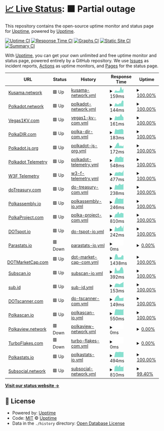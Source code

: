 # [📈 Live Status](https://demo.upptime.js.org): <!--live status--> **🟧 Partial outage**

This repository contains the open-source uptime monitor and status page for [Upptime](https://upptime.js.org), powered by [Upptime](https://github.com/upptime/upptime).

[![Uptime CI](https://github.com/ccris02/Polkadot-upptime/workflows/Uptime%20CI/badge.svg)](https://github.com/ccris02/Polkadot-upptime/actions?query=workflow%3A%22Uptime+CI%22)
[![Response Time CI](https://github.com/ccris02/Polkadot-upptime/workflows/Response%20Time%20CI/badge.svg)](https://github.com/ccris02/Polkadot-upptime/actions?query=workflow%3A%22Response+Time+CI%22)
[![Graphs CI](https://github.com/ccris02/Polkadot-upptime/workflows/Graphs%20CI/badge.svg)](https://github.com/ccris02/Polkadot-upptime/actions?query=workflow%3A%22Graphs+CI%22)
[![Static Site CI](https://github.com/ccris02/Polkadot-upptime/workflows/Static%20Site%20CI/badge.svg)](https://github.com/ccris02/Polkadot-upptime/actions?query=workflow%3A%22Static+Site+CI%22)
[![Summary CI](https://github.com/ccris02/Polkadot-upptime/workflows/Summary%20CI/badge.svg)](https://github.com/ccris02/Polkadot-upptime/actions?query=workflow%3A%22Summary+CI%22)

With [Upptime](https://upptime.js.org), you can get your own unlimited and free uptime monitor and status page, powered entirely by a GitHub repository. We use [Issues](https://github.com/upptime/upptime/issues) as incident reports, [Actions](https://github.com/ccris02/Polkadot-upptime/actions) as uptime monitors, and [Pages](https://demo.upptime.js.org) for the status page.

<!--start: status pages-->
<!-- This summary is generated by Upptime (https://github.com/upptime/upptime) -->
<!-- Do not edit this manually, your changes will be overwritten -->
<!-- prettier-ignore -->
| URL | Status | History | Response Time | Uptime |
| --- | ------ | ------- | ------------- | ------ |
| <img alt="" src="https://favicons.githubusercontent.com/kusama.network" height="13"> [Kusama.network](https://kusama.network/) | 🟩 Up | [kusama-network.yml](https://github.com/ccris02/UpTime/commits/HEAD/history/kusama-network.yml) | <details><summary><img alt="Response time graph" src="./graphs/kusama-network/response-time-week.png" height="20"> 159ms</summary><br><a href="https://ccris02.github.io/uptime/history/kusama-network"><img alt="Response time 152" src="https://img.shields.io/endpoint?url=https%3A%2F%2Fraw.githubusercontent.com%2Fccris02%2FUpTime%2FHEAD%2Fapi%2Fkusama-network%2Fresponse-time.json"></a><br><a href="https://ccris02.github.io/uptime/history/kusama-network"><img alt="24-hour response time 227" src="https://img.shields.io/endpoint?url=https%3A%2F%2Fraw.githubusercontent.com%2Fccris02%2FUpTime%2FHEAD%2Fapi%2Fkusama-network%2Fresponse-time-day.json"></a><br><a href="https://ccris02.github.io/uptime/history/kusama-network"><img alt="7-day response time 159" src="https://img.shields.io/endpoint?url=https%3A%2F%2Fraw.githubusercontent.com%2Fccris02%2FUpTime%2FHEAD%2Fapi%2Fkusama-network%2Fresponse-time-week.json"></a><br><a href="https://ccris02.github.io/uptime/history/kusama-network"><img alt="30-day response time 166" src="https://img.shields.io/endpoint?url=https%3A%2F%2Fraw.githubusercontent.com%2Fccris02%2FUpTime%2FHEAD%2Fapi%2Fkusama-network%2Fresponse-time-month.json"></a><br><a href="https://ccris02.github.io/uptime/history/kusama-network"><img alt="1-year response time 152" src="https://img.shields.io/endpoint?url=https%3A%2F%2Fraw.githubusercontent.com%2Fccris02%2FUpTime%2FHEAD%2Fapi%2Fkusama-network%2Fresponse-time-year.json"></a></details> | <details><summary><a href="https://ccris02.github.io/uptime/history/kusama-network">100.00%</a></summary><a href="https://ccris02.github.io/uptime/history/kusama-network"><img alt="All-time uptime 100.00%" src="https://img.shields.io/endpoint?url=https%3A%2F%2Fraw.githubusercontent.com%2Fccris02%2FUpTime%2FHEAD%2Fapi%2Fkusama-network%2Fuptime.json"></a><br><a href="https://ccris02.github.io/uptime/history/kusama-network"><img alt="24-hour uptime 100.00%" src="https://img.shields.io/endpoint?url=https%3A%2F%2Fraw.githubusercontent.com%2Fccris02%2FUpTime%2FHEAD%2Fapi%2Fkusama-network%2Fuptime-day.json"></a><br><a href="https://ccris02.github.io/uptime/history/kusama-network"><img alt="7-day uptime 100.00%" src="https://img.shields.io/endpoint?url=https%3A%2F%2Fraw.githubusercontent.com%2Fccris02%2FUpTime%2FHEAD%2Fapi%2Fkusama-network%2Fuptime-week.json"></a><br><a href="https://ccris02.github.io/uptime/history/kusama-network"><img alt="30-day uptime 100.00%" src="https://img.shields.io/endpoint?url=https%3A%2F%2Fraw.githubusercontent.com%2Fccris02%2FUpTime%2FHEAD%2Fapi%2Fkusama-network%2Fuptime-month.json"></a><br><a href="https://ccris02.github.io/uptime/history/kusama-network"><img alt="1-year uptime 100.00%" src="https://img.shields.io/endpoint?url=https%3A%2F%2Fraw.githubusercontent.com%2Fccris02%2FUpTime%2FHEAD%2Fapi%2Fkusama-network%2Fuptime-year.json"></a></details>
| <img alt="" src="https://favicons.githubusercontent.com/polkadot.network" height="13"> [Polkadot.network](https://polkadot.network/) | 🟩 Up | [polkadot-network.yml](https://github.com/ccris02/UpTime/commits/HEAD/history/polkadot-network.yml) | <details><summary><img alt="Response time graph" src="./graphs/polkadot-network/response-time-week.png" height="20"> 144ms</summary><br><a href="https://ccris02.github.io/uptime/history/polkadot-network"><img alt="Response time 215" src="https://img.shields.io/endpoint?url=https%3A%2F%2Fraw.githubusercontent.com%2Fccris02%2FUpTime%2FHEAD%2Fapi%2Fpolkadot-network%2Fresponse-time.json"></a><br><a href="https://ccris02.github.io/uptime/history/polkadot-network"><img alt="24-hour response time 224" src="https://img.shields.io/endpoint?url=https%3A%2F%2Fraw.githubusercontent.com%2Fccris02%2FUpTime%2FHEAD%2Fapi%2Fpolkadot-network%2Fresponse-time-day.json"></a><br><a href="https://ccris02.github.io/uptime/history/polkadot-network"><img alt="7-day response time 144" src="https://img.shields.io/endpoint?url=https%3A%2F%2Fraw.githubusercontent.com%2Fccris02%2FUpTime%2FHEAD%2Fapi%2Fpolkadot-network%2Fresponse-time-week.json"></a><br><a href="https://ccris02.github.io/uptime/history/polkadot-network"><img alt="30-day response time 125" src="https://img.shields.io/endpoint?url=https%3A%2F%2Fraw.githubusercontent.com%2Fccris02%2FUpTime%2FHEAD%2Fapi%2Fpolkadot-network%2Fresponse-time-month.json"></a><br><a href="https://ccris02.github.io/uptime/history/polkadot-network"><img alt="1-year response time 215" src="https://img.shields.io/endpoint?url=https%3A%2F%2Fraw.githubusercontent.com%2Fccris02%2FUpTime%2FHEAD%2Fapi%2Fpolkadot-network%2Fresponse-time-year.json"></a></details> | <details><summary><a href="https://ccris02.github.io/uptime/history/polkadot-network">100.00%</a></summary><a href="https://ccris02.github.io/uptime/history/polkadot-network"><img alt="All-time uptime 99.98%" src="https://img.shields.io/endpoint?url=https%3A%2F%2Fraw.githubusercontent.com%2Fccris02%2FUpTime%2FHEAD%2Fapi%2Fpolkadot-network%2Fuptime.json"></a><br><a href="https://ccris02.github.io/uptime/history/polkadot-network"><img alt="24-hour uptime 100.00%" src="https://img.shields.io/endpoint?url=https%3A%2F%2Fraw.githubusercontent.com%2Fccris02%2FUpTime%2FHEAD%2Fapi%2Fpolkadot-network%2Fuptime-day.json"></a><br><a href="https://ccris02.github.io/uptime/history/polkadot-network"><img alt="7-day uptime 100.00%" src="https://img.shields.io/endpoint?url=https%3A%2F%2Fraw.githubusercontent.com%2Fccris02%2FUpTime%2FHEAD%2Fapi%2Fpolkadot-network%2Fuptime-week.json"></a><br><a href="https://ccris02.github.io/uptime/history/polkadot-network"><img alt="30-day uptime 100.00%" src="https://img.shields.io/endpoint?url=https%3A%2F%2Fraw.githubusercontent.com%2Fccris02%2FUpTime%2FHEAD%2Fapi%2Fpolkadot-network%2Fuptime-month.json"></a><br><a href="https://ccris02.github.io/uptime/history/polkadot-network"><img alt="1-year uptime 99.98%" src="https://img.shields.io/endpoint?url=https%3A%2F%2Fraw.githubusercontent.com%2Fccris02%2FUpTime%2FHEAD%2Fapi%2Fpolkadot-network%2Fuptime-year.json"></a></details>
| <img alt="" src="https://favicons.githubusercontent.com/vegas1kv.com" height="13"> [Vegas1KV.com](https://vegas1kv.com) | 🟩 Up | [vegas1-kv-com.yml](https://github.com/ccris02/UpTime/commits/HEAD/history/vegas1-kv-com.yml) | <details><summary><img alt="Response time graph" src="./graphs/vegas1-kv-com/response-time-week.png" height="20"> 161ms</summary><br><a href="https://ccris02.github.io/uptime/history/vegas1-kv-com"><img alt="Response time 169" src="https://img.shields.io/endpoint?url=https%3A%2F%2Fraw.githubusercontent.com%2Fccris02%2FUpTime%2FHEAD%2Fapi%2Fvegas1-kv-com%2Fresponse-time.json"></a><br><a href="https://ccris02.github.io/uptime/history/vegas1-kv-com"><img alt="24-hour response time 117" src="https://img.shields.io/endpoint?url=https%3A%2F%2Fraw.githubusercontent.com%2Fccris02%2FUpTime%2FHEAD%2Fapi%2Fvegas1-kv-com%2Fresponse-time-day.json"></a><br><a href="https://ccris02.github.io/uptime/history/vegas1-kv-com"><img alt="7-day response time 161" src="https://img.shields.io/endpoint?url=https%3A%2F%2Fraw.githubusercontent.com%2Fccris02%2FUpTime%2FHEAD%2Fapi%2Fvegas1-kv-com%2Fresponse-time-week.json"></a><br><a href="https://ccris02.github.io/uptime/history/vegas1-kv-com"><img alt="30-day response time 175" src="https://img.shields.io/endpoint?url=https%3A%2F%2Fraw.githubusercontent.com%2Fccris02%2FUpTime%2FHEAD%2Fapi%2Fvegas1-kv-com%2Fresponse-time-month.json"></a><br><a href="https://ccris02.github.io/uptime/history/vegas1-kv-com"><img alt="1-year response time 169" src="https://img.shields.io/endpoint?url=https%3A%2F%2Fraw.githubusercontent.com%2Fccris02%2FUpTime%2FHEAD%2Fapi%2Fvegas1-kv-com%2Fresponse-time-year.json"></a></details> | <details><summary><a href="https://ccris02.github.io/uptime/history/vegas1-kv-com">100.00%</a></summary><a href="https://ccris02.github.io/uptime/history/vegas1-kv-com"><img alt="All-time uptime 100.00%" src="https://img.shields.io/endpoint?url=https%3A%2F%2Fraw.githubusercontent.com%2Fccris02%2FUpTime%2FHEAD%2Fapi%2Fvegas1-kv-com%2Fuptime.json"></a><br><a href="https://ccris02.github.io/uptime/history/vegas1-kv-com"><img alt="24-hour uptime 100.00%" src="https://img.shields.io/endpoint?url=https%3A%2F%2Fraw.githubusercontent.com%2Fccris02%2FUpTime%2FHEAD%2Fapi%2Fvegas1-kv-com%2Fuptime-day.json"></a><br><a href="https://ccris02.github.io/uptime/history/vegas1-kv-com"><img alt="7-day uptime 100.00%" src="https://img.shields.io/endpoint?url=https%3A%2F%2Fraw.githubusercontent.com%2Fccris02%2FUpTime%2FHEAD%2Fapi%2Fvegas1-kv-com%2Fuptime-week.json"></a><br><a href="https://ccris02.github.io/uptime/history/vegas1-kv-com"><img alt="30-day uptime 100.00%" src="https://img.shields.io/endpoint?url=https%3A%2F%2Fraw.githubusercontent.com%2Fccris02%2FUpTime%2FHEAD%2Fapi%2Fvegas1-kv-com%2Fuptime-month.json"></a><br><a href="https://ccris02.github.io/uptime/history/vegas1-kv-com"><img alt="1-year uptime 100.00%" src="https://img.shields.io/endpoint?url=https%3A%2F%2Fraw.githubusercontent.com%2Fccris02%2FUpTime%2FHEAD%2Fapi%2Fvegas1-kv-com%2Fuptime-year.json"></a></details>
| <img alt="" src="https://favicons.githubusercontent.com/polkadir.com" height="13"> [PolkaDIR.com](https://polkadir.com) | 🟩 Up | [polka-dir-com.yml](https://github.com/ccris02/UpTime/commits/HEAD/history/polka-dir-com.yml) | <details><summary><img alt="Response time graph" src="./graphs/polka-dir-com/response-time-week.png" height="20"> 183ms</summary><br><a href="https://ccris02.github.io/uptime/history/polka-dir-com"><img alt="Response time 207" src="https://img.shields.io/endpoint?url=https%3A%2F%2Fraw.githubusercontent.com%2Fccris02%2FUpTime%2FHEAD%2Fapi%2Fpolka-dir-com%2Fresponse-time.json"></a><br><a href="https://ccris02.github.io/uptime/history/polka-dir-com"><img alt="24-hour response time 152" src="https://img.shields.io/endpoint?url=https%3A%2F%2Fraw.githubusercontent.com%2Fccris02%2FUpTime%2FHEAD%2Fapi%2Fpolka-dir-com%2Fresponse-time-day.json"></a><br><a href="https://ccris02.github.io/uptime/history/polka-dir-com"><img alt="7-day response time 183" src="https://img.shields.io/endpoint?url=https%3A%2F%2Fraw.githubusercontent.com%2Fccris02%2FUpTime%2FHEAD%2Fapi%2Fpolka-dir-com%2Fresponse-time-week.json"></a><br><a href="https://ccris02.github.io/uptime/history/polka-dir-com"><img alt="30-day response time 203" src="https://img.shields.io/endpoint?url=https%3A%2F%2Fraw.githubusercontent.com%2Fccris02%2FUpTime%2FHEAD%2Fapi%2Fpolka-dir-com%2Fresponse-time-month.json"></a><br><a href="https://ccris02.github.io/uptime/history/polka-dir-com"><img alt="1-year response time 207" src="https://img.shields.io/endpoint?url=https%3A%2F%2Fraw.githubusercontent.com%2Fccris02%2FUpTime%2FHEAD%2Fapi%2Fpolka-dir-com%2Fresponse-time-year.json"></a></details> | <details><summary><a href="https://ccris02.github.io/uptime/history/polka-dir-com">100.00%</a></summary><a href="https://ccris02.github.io/uptime/history/polka-dir-com"><img alt="All-time uptime 100.00%" src="https://img.shields.io/endpoint?url=https%3A%2F%2Fraw.githubusercontent.com%2Fccris02%2FUpTime%2FHEAD%2Fapi%2Fpolka-dir-com%2Fuptime.json"></a><br><a href="https://ccris02.github.io/uptime/history/polka-dir-com"><img alt="24-hour uptime 100.00%" src="https://img.shields.io/endpoint?url=https%3A%2F%2Fraw.githubusercontent.com%2Fccris02%2FUpTime%2FHEAD%2Fapi%2Fpolka-dir-com%2Fuptime-day.json"></a><br><a href="https://ccris02.github.io/uptime/history/polka-dir-com"><img alt="7-day uptime 100.00%" src="https://img.shields.io/endpoint?url=https%3A%2F%2Fraw.githubusercontent.com%2Fccris02%2FUpTime%2FHEAD%2Fapi%2Fpolka-dir-com%2Fuptime-week.json"></a><br><a href="https://ccris02.github.io/uptime/history/polka-dir-com"><img alt="30-day uptime 100.00%" src="https://img.shields.io/endpoint?url=https%3A%2F%2Fraw.githubusercontent.com%2Fccris02%2FUpTime%2FHEAD%2Fapi%2Fpolka-dir-com%2Fuptime-month.json"></a><br><a href="https://ccris02.github.io/uptime/history/polka-dir-com"><img alt="1-year uptime 100.00%" src="https://img.shields.io/endpoint?url=https%3A%2F%2Fraw.githubusercontent.com%2Fccris02%2FUpTime%2FHEAD%2Fapi%2Fpolka-dir-com%2Fuptime-year.json"></a></details>
| <img alt="" src="https://favicons.githubusercontent.com/polkadot.js.org" height="13"> [Polkadot.js.org](https://polkadot.js.org) | 🟩 Up | [polkadot-js-org.yml](https://github.com/ccris02/UpTime/commits/HEAD/history/polkadot-js-org.yml) | <details><summary><img alt="Response time graph" src="./graphs/polkadot-js-org/response-time-week.png" height="20"> 172ms</summary><br><a href="https://ccris02.github.io/uptime/history/polkadot-js-org"><img alt="Response time 175" src="https://img.shields.io/endpoint?url=https%3A%2F%2Fraw.githubusercontent.com%2Fccris02%2FUpTime%2FHEAD%2Fapi%2Fpolkadot-js-org%2Fresponse-time.json"></a><br><a href="https://ccris02.github.io/uptime/history/polkadot-js-org"><img alt="24-hour response time 159" src="https://img.shields.io/endpoint?url=https%3A%2F%2Fraw.githubusercontent.com%2Fccris02%2FUpTime%2FHEAD%2Fapi%2Fpolkadot-js-org%2Fresponse-time-day.json"></a><br><a href="https://ccris02.github.io/uptime/history/polkadot-js-org"><img alt="7-day response time 172" src="https://img.shields.io/endpoint?url=https%3A%2F%2Fraw.githubusercontent.com%2Fccris02%2FUpTime%2FHEAD%2Fapi%2Fpolkadot-js-org%2Fresponse-time-week.json"></a><br><a href="https://ccris02.github.io/uptime/history/polkadot-js-org"><img alt="30-day response time 167" src="https://img.shields.io/endpoint?url=https%3A%2F%2Fraw.githubusercontent.com%2Fccris02%2FUpTime%2FHEAD%2Fapi%2Fpolkadot-js-org%2Fresponse-time-month.json"></a><br><a href="https://ccris02.github.io/uptime/history/polkadot-js-org"><img alt="1-year response time 175" src="https://img.shields.io/endpoint?url=https%3A%2F%2Fraw.githubusercontent.com%2Fccris02%2FUpTime%2FHEAD%2Fapi%2Fpolkadot-js-org%2Fresponse-time-year.json"></a></details> | <details><summary><a href="https://ccris02.github.io/uptime/history/polkadot-js-org">100.00%</a></summary><a href="https://ccris02.github.io/uptime/history/polkadot-js-org"><img alt="All-time uptime 100.00%" src="https://img.shields.io/endpoint?url=https%3A%2F%2Fraw.githubusercontent.com%2Fccris02%2FUpTime%2FHEAD%2Fapi%2Fpolkadot-js-org%2Fuptime.json"></a><br><a href="https://ccris02.github.io/uptime/history/polkadot-js-org"><img alt="24-hour uptime 100.00%" src="https://img.shields.io/endpoint?url=https%3A%2F%2Fraw.githubusercontent.com%2Fccris02%2FUpTime%2FHEAD%2Fapi%2Fpolkadot-js-org%2Fuptime-day.json"></a><br><a href="https://ccris02.github.io/uptime/history/polkadot-js-org"><img alt="7-day uptime 100.00%" src="https://img.shields.io/endpoint?url=https%3A%2F%2Fraw.githubusercontent.com%2Fccris02%2FUpTime%2FHEAD%2Fapi%2Fpolkadot-js-org%2Fuptime-week.json"></a><br><a href="https://ccris02.github.io/uptime/history/polkadot-js-org"><img alt="30-day uptime 100.00%" src="https://img.shields.io/endpoint?url=https%3A%2F%2Fraw.githubusercontent.com%2Fccris02%2FUpTime%2FHEAD%2Fapi%2Fpolkadot-js-org%2Fuptime-month.json"></a><br><a href="https://ccris02.github.io/uptime/history/polkadot-js-org"><img alt="1-year uptime 100.00%" src="https://img.shields.io/endpoint?url=https%3A%2F%2Fraw.githubusercontent.com%2Fccris02%2FUpTime%2FHEAD%2Fapi%2Fpolkadot-js-org%2Fuptime-year.json"></a></details>
| <img alt="" src="https://favicons.githubusercontent.com/telemetry.polkadot.io" height="13"> [Polkadot Telemetry](https://telemetry.polkadot.io) | 🟩 Up | [polkadot-telemetry.yml](https://github.com/ccris02/UpTime/commits/HEAD/history/polkadot-telemetry.yml) | <details><summary><img alt="Response time graph" src="./graphs/polkadot-telemetry/response-time-week.png" height="20"> 548ms</summary><br><a href="https://ccris02.github.io/uptime/history/polkadot-telemetry"><img alt="Response time 566" src="https://img.shields.io/endpoint?url=https%3A%2F%2Fraw.githubusercontent.com%2Fccris02%2FUpTime%2FHEAD%2Fapi%2Fpolkadot-telemetry%2Fresponse-time.json"></a><br><a href="https://ccris02.github.io/uptime/history/polkadot-telemetry"><img alt="24-hour response time 551" src="https://img.shields.io/endpoint?url=https%3A%2F%2Fraw.githubusercontent.com%2Fccris02%2FUpTime%2FHEAD%2Fapi%2Fpolkadot-telemetry%2Fresponse-time-day.json"></a><br><a href="https://ccris02.github.io/uptime/history/polkadot-telemetry"><img alt="7-day response time 548" src="https://img.shields.io/endpoint?url=https%3A%2F%2Fraw.githubusercontent.com%2Fccris02%2FUpTime%2FHEAD%2Fapi%2Fpolkadot-telemetry%2Fresponse-time-week.json"></a><br><a href="https://ccris02.github.io/uptime/history/polkadot-telemetry"><img alt="30-day response time 552" src="https://img.shields.io/endpoint?url=https%3A%2F%2Fraw.githubusercontent.com%2Fccris02%2FUpTime%2FHEAD%2Fapi%2Fpolkadot-telemetry%2Fresponse-time-month.json"></a><br><a href="https://ccris02.github.io/uptime/history/polkadot-telemetry"><img alt="1-year response time 566" src="https://img.shields.io/endpoint?url=https%3A%2F%2Fraw.githubusercontent.com%2Fccris02%2FUpTime%2FHEAD%2Fapi%2Fpolkadot-telemetry%2Fresponse-time-year.json"></a></details> | <details><summary><a href="https://ccris02.github.io/uptime/history/polkadot-telemetry">100.00%</a></summary><a href="https://ccris02.github.io/uptime/history/polkadot-telemetry"><img alt="All-time uptime 99.97%" src="https://img.shields.io/endpoint?url=https%3A%2F%2Fraw.githubusercontent.com%2Fccris02%2FUpTime%2FHEAD%2Fapi%2Fpolkadot-telemetry%2Fuptime.json"></a><br><a href="https://ccris02.github.io/uptime/history/polkadot-telemetry"><img alt="24-hour uptime 100.00%" src="https://img.shields.io/endpoint?url=https%3A%2F%2Fraw.githubusercontent.com%2Fccris02%2FUpTime%2FHEAD%2Fapi%2Fpolkadot-telemetry%2Fuptime-day.json"></a><br><a href="https://ccris02.github.io/uptime/history/polkadot-telemetry"><img alt="7-day uptime 100.00%" src="https://img.shields.io/endpoint?url=https%3A%2F%2Fraw.githubusercontent.com%2Fccris02%2FUpTime%2FHEAD%2Fapi%2Fpolkadot-telemetry%2Fuptime-week.json"></a><br><a href="https://ccris02.github.io/uptime/history/polkadot-telemetry"><img alt="30-day uptime 100.00%" src="https://img.shields.io/endpoint?url=https%3A%2F%2Fraw.githubusercontent.com%2Fccris02%2FUpTime%2FHEAD%2Fapi%2Fpolkadot-telemetry%2Fuptime-month.json"></a><br><a href="https://ccris02.github.io/uptime/history/polkadot-telemetry"><img alt="1-year uptime 99.97%" src="https://img.shields.io/endpoint?url=https%3A%2F%2Fraw.githubusercontent.com%2Fccris02%2FUpTime%2FHEAD%2Fapi%2Fpolkadot-telemetry%2Fuptime-year.json"></a></details>
| <img alt="" src="https://favicons.githubusercontent.com/telemetry.w3f.community" height="13"> [W3F Telemetry](https://telemetry.w3f.community) | 🟩 Up | [w3-f-telemetry.yml](https://github.com/ccris02/UpTime/commits/HEAD/history/w3-f-telemetry.yml) | <details><summary><img alt="Response time graph" src="./graphs/w3-f-telemetry/response-time-week.png" height="20"> 477ms</summary><br><a href="https://ccris02.github.io/uptime/history/w3-f-telemetry"><img alt="Response time 522" src="https://img.shields.io/endpoint?url=https%3A%2F%2Fraw.githubusercontent.com%2Fccris02%2FUpTime%2FHEAD%2Fapi%2Fw3-f-telemetry%2Fresponse-time.json"></a><br><a href="https://ccris02.github.io/uptime/history/w3-f-telemetry"><img alt="24-hour response time 720" src="https://img.shields.io/endpoint?url=https%3A%2F%2Fraw.githubusercontent.com%2Fccris02%2FUpTime%2FHEAD%2Fapi%2Fw3-f-telemetry%2Fresponse-time-day.json"></a><br><a href="https://ccris02.github.io/uptime/history/w3-f-telemetry"><img alt="7-day response time 477" src="https://img.shields.io/endpoint?url=https%3A%2F%2Fraw.githubusercontent.com%2Fccris02%2FUpTime%2FHEAD%2Fapi%2Fw3-f-telemetry%2Fresponse-time-week.json"></a><br><a href="https://ccris02.github.io/uptime/history/w3-f-telemetry"><img alt="30-day response time 549" src="https://img.shields.io/endpoint?url=https%3A%2F%2Fraw.githubusercontent.com%2Fccris02%2FUpTime%2FHEAD%2Fapi%2Fw3-f-telemetry%2Fresponse-time-month.json"></a><br><a href="https://ccris02.github.io/uptime/history/w3-f-telemetry"><img alt="1-year response time 522" src="https://img.shields.io/endpoint?url=https%3A%2F%2Fraw.githubusercontent.com%2Fccris02%2FUpTime%2FHEAD%2Fapi%2Fw3-f-telemetry%2Fresponse-time-year.json"></a></details> | <details><summary><a href="https://ccris02.github.io/uptime/history/w3-f-telemetry">100.00%</a></summary><a href="https://ccris02.github.io/uptime/history/w3-f-telemetry"><img alt="All-time uptime 99.99%" src="https://img.shields.io/endpoint?url=https%3A%2F%2Fraw.githubusercontent.com%2Fccris02%2FUpTime%2FHEAD%2Fapi%2Fw3-f-telemetry%2Fuptime.json"></a><br><a href="https://ccris02.github.io/uptime/history/w3-f-telemetry"><img alt="24-hour uptime 100.00%" src="https://img.shields.io/endpoint?url=https%3A%2F%2Fraw.githubusercontent.com%2Fccris02%2FUpTime%2FHEAD%2Fapi%2Fw3-f-telemetry%2Fuptime-day.json"></a><br><a href="https://ccris02.github.io/uptime/history/w3-f-telemetry"><img alt="7-day uptime 100.00%" src="https://img.shields.io/endpoint?url=https%3A%2F%2Fraw.githubusercontent.com%2Fccris02%2FUpTime%2FHEAD%2Fapi%2Fw3-f-telemetry%2Fuptime-week.json"></a><br><a href="https://ccris02.github.io/uptime/history/w3-f-telemetry"><img alt="30-day uptime 100.00%" src="https://img.shields.io/endpoint?url=https%3A%2F%2Fraw.githubusercontent.com%2Fccris02%2FUpTime%2FHEAD%2Fapi%2Fw3-f-telemetry%2Fuptime-month.json"></a><br><a href="https://ccris02.github.io/uptime/history/w3-f-telemetry"><img alt="1-year uptime 99.99%" src="https://img.shields.io/endpoint?url=https%3A%2F%2Fraw.githubusercontent.com%2Fccris02%2FUpTime%2FHEAD%2Fapi%2Fw3-f-telemetry%2Fuptime-year.json"></a></details>
| <img alt="" src="https://favicons.githubusercontent.com/www.dotreasury.com" height="13"> [doTreasury.com](https://www.dotreasury.com) | 🟩 Up | [do-treasury-com.yml](https://github.com/ccris02/UpTime/commits/HEAD/history/do-treasury-com.yml) | <details><summary><img alt="Response time graph" src="./graphs/do-treasury-com/response-time-week.png" height="20"> 238ms</summary><br><a href="https://ccris02.github.io/uptime/history/do-treasury-com"><img alt="Response time 207" src="https://img.shields.io/endpoint?url=https%3A%2F%2Fraw.githubusercontent.com%2Fccris02%2FUpTime%2FHEAD%2Fapi%2Fdo-treasury-com%2Fresponse-time.json"></a><br><a href="https://ccris02.github.io/uptime/history/do-treasury-com"><img alt="24-hour response time 268" src="https://img.shields.io/endpoint?url=https%3A%2F%2Fraw.githubusercontent.com%2Fccris02%2FUpTime%2FHEAD%2Fapi%2Fdo-treasury-com%2Fresponse-time-day.json"></a><br><a href="https://ccris02.github.io/uptime/history/do-treasury-com"><img alt="7-day response time 238" src="https://img.shields.io/endpoint?url=https%3A%2F%2Fraw.githubusercontent.com%2Fccris02%2FUpTime%2FHEAD%2Fapi%2Fdo-treasury-com%2Fresponse-time-week.json"></a><br><a href="https://ccris02.github.io/uptime/history/do-treasury-com"><img alt="30-day response time 218" src="https://img.shields.io/endpoint?url=https%3A%2F%2Fraw.githubusercontent.com%2Fccris02%2FUpTime%2FHEAD%2Fapi%2Fdo-treasury-com%2Fresponse-time-month.json"></a><br><a href="https://ccris02.github.io/uptime/history/do-treasury-com"><img alt="1-year response time 207" src="https://img.shields.io/endpoint?url=https%3A%2F%2Fraw.githubusercontent.com%2Fccris02%2FUpTime%2FHEAD%2Fapi%2Fdo-treasury-com%2Fresponse-time-year.json"></a></details> | <details><summary><a href="https://ccris02.github.io/uptime/history/do-treasury-com">100.00%</a></summary><a href="https://ccris02.github.io/uptime/history/do-treasury-com"><img alt="All-time uptime 100.00%" src="https://img.shields.io/endpoint?url=https%3A%2F%2Fraw.githubusercontent.com%2Fccris02%2FUpTime%2FHEAD%2Fapi%2Fdo-treasury-com%2Fuptime.json"></a><br><a href="https://ccris02.github.io/uptime/history/do-treasury-com"><img alt="24-hour uptime 100.00%" src="https://img.shields.io/endpoint?url=https%3A%2F%2Fraw.githubusercontent.com%2Fccris02%2FUpTime%2FHEAD%2Fapi%2Fdo-treasury-com%2Fuptime-day.json"></a><br><a href="https://ccris02.github.io/uptime/history/do-treasury-com"><img alt="7-day uptime 100.00%" src="https://img.shields.io/endpoint?url=https%3A%2F%2Fraw.githubusercontent.com%2Fccris02%2FUpTime%2FHEAD%2Fapi%2Fdo-treasury-com%2Fuptime-week.json"></a><br><a href="https://ccris02.github.io/uptime/history/do-treasury-com"><img alt="30-day uptime 100.00%" src="https://img.shields.io/endpoint?url=https%3A%2F%2Fraw.githubusercontent.com%2Fccris02%2FUpTime%2FHEAD%2Fapi%2Fdo-treasury-com%2Fuptime-month.json"></a><br><a href="https://ccris02.github.io/uptime/history/do-treasury-com"><img alt="1-year uptime 100.00%" src="https://img.shields.io/endpoint?url=https%3A%2F%2Fraw.githubusercontent.com%2Fccris02%2FUpTime%2FHEAD%2Fapi%2Fdo-treasury-com%2Fuptime-year.json"></a></details>
| <img alt="" src="https://favicons.githubusercontent.com/polkadot.polkassembly.io" height="13"> [Polkassembly.io](https://polkadot.polkassembly.io) | 🟩 Up | [polkassembly-io.yml](https://github.com/ccris02/UpTime/commits/HEAD/history/polkassembly-io.yml) | <details><summary><img alt="Response time graph" src="./graphs/polkassembly-io/response-time-week.png" height="20"> 246ms</summary><br><a href="https://ccris02.github.io/uptime/history/polkassembly-io"><img alt="Response time 237" src="https://img.shields.io/endpoint?url=https%3A%2F%2Fraw.githubusercontent.com%2Fccris02%2FUpTime%2FHEAD%2Fapi%2Fpolkassembly-io%2Fresponse-time.json"></a><br><a href="https://ccris02.github.io/uptime/history/polkassembly-io"><img alt="24-hour response time 254" src="https://img.shields.io/endpoint?url=https%3A%2F%2Fraw.githubusercontent.com%2Fccris02%2FUpTime%2FHEAD%2Fapi%2Fpolkassembly-io%2Fresponse-time-day.json"></a><br><a href="https://ccris02.github.io/uptime/history/polkassembly-io"><img alt="7-day response time 246" src="https://img.shields.io/endpoint?url=https%3A%2F%2Fraw.githubusercontent.com%2Fccris02%2FUpTime%2FHEAD%2Fapi%2Fpolkassembly-io%2Fresponse-time-week.json"></a><br><a href="https://ccris02.github.io/uptime/history/polkassembly-io"><img alt="30-day response time 232" src="https://img.shields.io/endpoint?url=https%3A%2F%2Fraw.githubusercontent.com%2Fccris02%2FUpTime%2FHEAD%2Fapi%2Fpolkassembly-io%2Fresponse-time-month.json"></a><br><a href="https://ccris02.github.io/uptime/history/polkassembly-io"><img alt="1-year response time 237" src="https://img.shields.io/endpoint?url=https%3A%2F%2Fraw.githubusercontent.com%2Fccris02%2FUpTime%2FHEAD%2Fapi%2Fpolkassembly-io%2Fresponse-time-year.json"></a></details> | <details><summary><a href="https://ccris02.github.io/uptime/history/polkassembly-io">100.00%</a></summary><a href="https://ccris02.github.io/uptime/history/polkassembly-io"><img alt="All-time uptime 99.99%" src="https://img.shields.io/endpoint?url=https%3A%2F%2Fraw.githubusercontent.com%2Fccris02%2FUpTime%2FHEAD%2Fapi%2Fpolkassembly-io%2Fuptime.json"></a><br><a href="https://ccris02.github.io/uptime/history/polkassembly-io"><img alt="24-hour uptime 100.00%" src="https://img.shields.io/endpoint?url=https%3A%2F%2Fraw.githubusercontent.com%2Fccris02%2FUpTime%2FHEAD%2Fapi%2Fpolkassembly-io%2Fuptime-day.json"></a><br><a href="https://ccris02.github.io/uptime/history/polkassembly-io"><img alt="7-day uptime 100.00%" src="https://img.shields.io/endpoint?url=https%3A%2F%2Fraw.githubusercontent.com%2Fccris02%2FUpTime%2FHEAD%2Fapi%2Fpolkassembly-io%2Fuptime-week.json"></a><br><a href="https://ccris02.github.io/uptime/history/polkassembly-io"><img alt="30-day uptime 100.00%" src="https://img.shields.io/endpoint?url=https%3A%2F%2Fraw.githubusercontent.com%2Fccris02%2FUpTime%2FHEAD%2Fapi%2Fpolkassembly-io%2Fuptime-month.json"></a><br><a href="https://ccris02.github.io/uptime/history/polkassembly-io"><img alt="1-year uptime 99.99%" src="https://img.shields.io/endpoint?url=https%3A%2F%2Fraw.githubusercontent.com%2Fccris02%2FUpTime%2FHEAD%2Fapi%2Fpolkassembly-io%2Fuptime-year.json"></a></details>
| <img alt="" src="https://favicons.githubusercontent.com/polkaproject.com" height="13"> [PolkaProject.com](https://polkaproject.com) | 🟩 Up | [polka-project-com.yml](https://github.com/ccris02/UpTime/commits/HEAD/history/polka-project-com.yml) | <details><summary><img alt="Response time graph" src="./graphs/polka-project-com/response-time-week.png" height="20"> 810ms</summary><br><a href="https://ccris02.github.io/uptime/history/polka-project-com"><img alt="Response time 849" src="https://img.shields.io/endpoint?url=https%3A%2F%2Fraw.githubusercontent.com%2Fccris02%2FUpTime%2FHEAD%2Fapi%2Fpolka-project-com%2Fresponse-time.json"></a><br><a href="https://ccris02.github.io/uptime/history/polka-project-com"><img alt="24-hour response time 788" src="https://img.shields.io/endpoint?url=https%3A%2F%2Fraw.githubusercontent.com%2Fccris02%2FUpTime%2FHEAD%2Fapi%2Fpolka-project-com%2Fresponse-time-day.json"></a><br><a href="https://ccris02.github.io/uptime/history/polka-project-com"><img alt="7-day response time 810" src="https://img.shields.io/endpoint?url=https%3A%2F%2Fraw.githubusercontent.com%2Fccris02%2FUpTime%2FHEAD%2Fapi%2Fpolka-project-com%2Fresponse-time-week.json"></a><br><a href="https://ccris02.github.io/uptime/history/polka-project-com"><img alt="30-day response time 746" src="https://img.shields.io/endpoint?url=https%3A%2F%2Fraw.githubusercontent.com%2Fccris02%2FUpTime%2FHEAD%2Fapi%2Fpolka-project-com%2Fresponse-time-month.json"></a><br><a href="https://ccris02.github.io/uptime/history/polka-project-com"><img alt="1-year response time 849" src="https://img.shields.io/endpoint?url=https%3A%2F%2Fraw.githubusercontent.com%2Fccris02%2FUpTime%2FHEAD%2Fapi%2Fpolka-project-com%2Fresponse-time-year.json"></a></details> | <details><summary><a href="https://ccris02.github.io/uptime/history/polka-project-com">100.00%</a></summary><a href="https://ccris02.github.io/uptime/history/polka-project-com"><img alt="All-time uptime 99.99%" src="https://img.shields.io/endpoint?url=https%3A%2F%2Fraw.githubusercontent.com%2Fccris02%2FUpTime%2FHEAD%2Fapi%2Fpolka-project-com%2Fuptime.json"></a><br><a href="https://ccris02.github.io/uptime/history/polka-project-com"><img alt="24-hour uptime 100.00%" src="https://img.shields.io/endpoint?url=https%3A%2F%2Fraw.githubusercontent.com%2Fccris02%2FUpTime%2FHEAD%2Fapi%2Fpolka-project-com%2Fuptime-day.json"></a><br><a href="https://ccris02.github.io/uptime/history/polka-project-com"><img alt="7-day uptime 100.00%" src="https://img.shields.io/endpoint?url=https%3A%2F%2Fraw.githubusercontent.com%2Fccris02%2FUpTime%2FHEAD%2Fapi%2Fpolka-project-com%2Fuptime-week.json"></a><br><a href="https://ccris02.github.io/uptime/history/polka-project-com"><img alt="30-day uptime 99.94%" src="https://img.shields.io/endpoint?url=https%3A%2F%2Fraw.githubusercontent.com%2Fccris02%2FUpTime%2FHEAD%2Fapi%2Fpolka-project-com%2Fuptime-month.json"></a><br><a href="https://ccris02.github.io/uptime/history/polka-project-com"><img alt="1-year uptime 99.99%" src="https://img.shields.io/endpoint?url=https%3A%2F%2Fraw.githubusercontent.com%2Fccris02%2FUpTime%2FHEAD%2Fapi%2Fpolka-project-com%2Fuptime-year.json"></a></details>
| <img alt="" src="https://favicons.githubusercontent.com/www.dotspot.io" height="13"> [DOTspot.io](https://www.dotspot.io/projects) | 🟩 Up | [do-tspot-io.yml](https://github.com/ccris02/UpTime/commits/HEAD/history/do-tspot-io.yml) | <details><summary><img alt="Response time graph" src="./graphs/do-tspot-io/response-time-week.png" height="20"> 242ms</summary><br><a href="https://ccris02.github.io/uptime/history/do-tspot-io"><img alt="Response time 211" src="https://img.shields.io/endpoint?url=https%3A%2F%2Fraw.githubusercontent.com%2Fccris02%2FUpTime%2FHEAD%2Fapi%2Fdo-tspot-io%2Fresponse-time.json"></a><br><a href="https://ccris02.github.io/uptime/history/do-tspot-io"><img alt="24-hour response time 343" src="https://img.shields.io/endpoint?url=https%3A%2F%2Fraw.githubusercontent.com%2Fccris02%2FUpTime%2FHEAD%2Fapi%2Fdo-tspot-io%2Fresponse-time-day.json"></a><br><a href="https://ccris02.github.io/uptime/history/do-tspot-io"><img alt="7-day response time 242" src="https://img.shields.io/endpoint?url=https%3A%2F%2Fraw.githubusercontent.com%2Fccris02%2FUpTime%2FHEAD%2Fapi%2Fdo-tspot-io%2Fresponse-time-week.json"></a><br><a href="https://ccris02.github.io/uptime/history/do-tspot-io"><img alt="30-day response time 233" src="https://img.shields.io/endpoint?url=https%3A%2F%2Fraw.githubusercontent.com%2Fccris02%2FUpTime%2FHEAD%2Fapi%2Fdo-tspot-io%2Fresponse-time-month.json"></a><br><a href="https://ccris02.github.io/uptime/history/do-tspot-io"><img alt="1-year response time 211" src="https://img.shields.io/endpoint?url=https%3A%2F%2Fraw.githubusercontent.com%2Fccris02%2FUpTime%2FHEAD%2Fapi%2Fdo-tspot-io%2Fresponse-time-year.json"></a></details> | <details><summary><a href="https://ccris02.github.io/uptime/history/do-tspot-io">100.00%</a></summary><a href="https://ccris02.github.io/uptime/history/do-tspot-io"><img alt="All-time uptime 31.62%" src="https://img.shields.io/endpoint?url=https%3A%2F%2Fraw.githubusercontent.com%2Fccris02%2FUpTime%2FHEAD%2Fapi%2Fdo-tspot-io%2Fuptime.json"></a><br><a href="https://ccris02.github.io/uptime/history/do-tspot-io"><img alt="24-hour uptime 100.00%" src="https://img.shields.io/endpoint?url=https%3A%2F%2Fraw.githubusercontent.com%2Fccris02%2FUpTime%2FHEAD%2Fapi%2Fdo-tspot-io%2Fuptime-day.json"></a><br><a href="https://ccris02.github.io/uptime/history/do-tspot-io"><img alt="7-day uptime 100.00%" src="https://img.shields.io/endpoint?url=https%3A%2F%2Fraw.githubusercontent.com%2Fccris02%2FUpTime%2FHEAD%2Fapi%2Fdo-tspot-io%2Fuptime-week.json"></a><br><a href="https://ccris02.github.io/uptime/history/do-tspot-io"><img alt="30-day uptime 100.00%" src="https://img.shields.io/endpoint?url=https%3A%2F%2Fraw.githubusercontent.com%2Fccris02%2FUpTime%2FHEAD%2Fapi%2Fdo-tspot-io%2Fuptime-month.json"></a><br><a href="https://ccris02.github.io/uptime/history/do-tspot-io"><img alt="1-year uptime 31.62%" src="https://img.shields.io/endpoint?url=https%3A%2F%2Fraw.githubusercontent.com%2Fccris02%2FUpTime%2FHEAD%2Fapi%2Fdo-tspot-io%2Fuptime-year.json"></a></details>
| <img alt="" src="https://favicons.githubusercontent.com/parastats.io" height="13"> [Parastats.io](https://parastats.io) | 🟥 Down | [parastats-io.yml](https://github.com/ccris02/UpTime/commits/HEAD/history/parastats-io.yml) | <details><summary><img alt="Response time graph" src="./graphs/parastats-io/response-time-week.png" height="20"> 0ms</summary><br><a href="https://ccris02.github.io/uptime/history/parastats-io"><img alt="Response time 522" src="https://img.shields.io/endpoint?url=https%3A%2F%2Fraw.githubusercontent.com%2Fccris02%2FUpTime%2FHEAD%2Fapi%2Fparastats-io%2Fresponse-time.json"></a><br><a href="https://ccris02.github.io/uptime/history/parastats-io"><img alt="24-hour response time 0" src="https://img.shields.io/endpoint?url=https%3A%2F%2Fraw.githubusercontent.com%2Fccris02%2FUpTime%2FHEAD%2Fapi%2Fparastats-io%2Fresponse-time-day.json"></a><br><a href="https://ccris02.github.io/uptime/history/parastats-io"><img alt="7-day response time 0" src="https://img.shields.io/endpoint?url=https%3A%2F%2Fraw.githubusercontent.com%2Fccris02%2FUpTime%2FHEAD%2Fapi%2Fparastats-io%2Fresponse-time-week.json"></a><br><a href="https://ccris02.github.io/uptime/history/parastats-io"><img alt="30-day response time 0" src="https://img.shields.io/endpoint?url=https%3A%2F%2Fraw.githubusercontent.com%2Fccris02%2FUpTime%2FHEAD%2Fapi%2Fparastats-io%2Fresponse-time-month.json"></a><br><a href="https://ccris02.github.io/uptime/history/parastats-io"><img alt="1-year response time 522" src="https://img.shields.io/endpoint?url=https%3A%2F%2Fraw.githubusercontent.com%2Fccris02%2FUpTime%2FHEAD%2Fapi%2Fparastats-io%2Fresponse-time-year.json"></a></details> | <details><summary><a href="https://ccris02.github.io/uptime/history/parastats-io">0.00%</a></summary><a href="https://ccris02.github.io/uptime/history/parastats-io"><img alt="All-time uptime 24.55%" src="https://img.shields.io/endpoint?url=https%3A%2F%2Fraw.githubusercontent.com%2Fccris02%2FUpTime%2FHEAD%2Fapi%2Fparastats-io%2Fuptime.json"></a><br><a href="https://ccris02.github.io/uptime/history/parastats-io"><img alt="24-hour uptime 0.00%" src="https://img.shields.io/endpoint?url=https%3A%2F%2Fraw.githubusercontent.com%2Fccris02%2FUpTime%2FHEAD%2Fapi%2Fparastats-io%2Fuptime-day.json"></a><br><a href="https://ccris02.github.io/uptime/history/parastats-io"><img alt="7-day uptime 0.00%" src="https://img.shields.io/endpoint?url=https%3A%2F%2Fraw.githubusercontent.com%2Fccris02%2FUpTime%2FHEAD%2Fapi%2Fparastats-io%2Fuptime-week.json"></a><br><a href="https://ccris02.github.io/uptime/history/parastats-io"><img alt="30-day uptime 0.00%" src="https://img.shields.io/endpoint?url=https%3A%2F%2Fraw.githubusercontent.com%2Fccris02%2FUpTime%2FHEAD%2Fapi%2Fparastats-io%2Fuptime-month.json"></a><br><a href="https://ccris02.github.io/uptime/history/parastats-io"><img alt="1-year uptime 24.55%" src="https://img.shields.io/endpoint?url=https%3A%2F%2Fraw.githubusercontent.com%2Fccris02%2FUpTime%2FHEAD%2Fapi%2Fparastats-io%2Fuptime-year.json"></a></details>
| <img alt="" src="https://favicons.githubusercontent.com/dotmarketcap.com" height="13"> [DOTMarketCap.com](https://dotmarketcap.com) | 🟩 Up | [dot-market-cap-com.yml](https://github.com/ccris02/UpTime/commits/HEAD/history/dot-market-cap-com.yml) | <details><summary><img alt="Response time graph" src="./graphs/dot-market-cap-com/response-time-week.png" height="20"> 1438ms</summary><br><a href="https://ccris02.github.io/uptime/history/dot-market-cap-com"><img alt="Response time 2319" src="https://img.shields.io/endpoint?url=https%3A%2F%2Fraw.githubusercontent.com%2Fccris02%2FUpTime%2FHEAD%2Fapi%2Fdot-market-cap-com%2Fresponse-time.json"></a><br><a href="https://ccris02.github.io/uptime/history/dot-market-cap-com"><img alt="24-hour response time 1490" src="https://img.shields.io/endpoint?url=https%3A%2F%2Fraw.githubusercontent.com%2Fccris02%2FUpTime%2FHEAD%2Fapi%2Fdot-market-cap-com%2Fresponse-time-day.json"></a><br><a href="https://ccris02.github.io/uptime/history/dot-market-cap-com"><img alt="7-day response time 1438" src="https://img.shields.io/endpoint?url=https%3A%2F%2Fraw.githubusercontent.com%2Fccris02%2FUpTime%2FHEAD%2Fapi%2Fdot-market-cap-com%2Fresponse-time-week.json"></a><br><a href="https://ccris02.github.io/uptime/history/dot-market-cap-com"><img alt="30-day response time 2109" src="https://img.shields.io/endpoint?url=https%3A%2F%2Fraw.githubusercontent.com%2Fccris02%2FUpTime%2FHEAD%2Fapi%2Fdot-market-cap-com%2Fresponse-time-month.json"></a><br><a href="https://ccris02.github.io/uptime/history/dot-market-cap-com"><img alt="1-year response time 2319" src="https://img.shields.io/endpoint?url=https%3A%2F%2Fraw.githubusercontent.com%2Fccris02%2FUpTime%2FHEAD%2Fapi%2Fdot-market-cap-com%2Fresponse-time-year.json"></a></details> | <details><summary><a href="https://ccris02.github.io/uptime/history/dot-market-cap-com">100.00%</a></summary><a href="https://ccris02.github.io/uptime/history/dot-market-cap-com"><img alt="All-time uptime 99.44%" src="https://img.shields.io/endpoint?url=https%3A%2F%2Fraw.githubusercontent.com%2Fccris02%2FUpTime%2FHEAD%2Fapi%2Fdot-market-cap-com%2Fuptime.json"></a><br><a href="https://ccris02.github.io/uptime/history/dot-market-cap-com"><img alt="24-hour uptime 100.00%" src="https://img.shields.io/endpoint?url=https%3A%2F%2Fraw.githubusercontent.com%2Fccris02%2FUpTime%2FHEAD%2Fapi%2Fdot-market-cap-com%2Fuptime-day.json"></a><br><a href="https://ccris02.github.io/uptime/history/dot-market-cap-com"><img alt="7-day uptime 100.00%" src="https://img.shields.io/endpoint?url=https%3A%2F%2Fraw.githubusercontent.com%2Fccris02%2FUpTime%2FHEAD%2Fapi%2Fdot-market-cap-com%2Fuptime-week.json"></a><br><a href="https://ccris02.github.io/uptime/history/dot-market-cap-com"><img alt="30-day uptime 98.20%" src="https://img.shields.io/endpoint?url=https%3A%2F%2Fraw.githubusercontent.com%2Fccris02%2FUpTime%2FHEAD%2Fapi%2Fdot-market-cap-com%2Fuptime-month.json"></a><br><a href="https://ccris02.github.io/uptime/history/dot-market-cap-com"><img alt="1-year uptime 99.44%" src="https://img.shields.io/endpoint?url=https%3A%2F%2Fraw.githubusercontent.com%2Fccris02%2FUpTime%2FHEAD%2Fapi%2Fdot-market-cap-com%2Fuptime-year.json"></a></details>
| <img alt="" src="https://favicons.githubusercontent.com/kusama.subscan.io" height="13"> [Subscan.io](https://kusama.subscan.io) | 🟩 Up | [subscan-io.yml](https://github.com/ccris02/UpTime/commits/HEAD/history/subscan-io.yml) | <details><summary><img alt="Response time graph" src="./graphs/subscan-io/response-time-week.png" height="20"> 392ms</summary><br><a href="https://ccris02.github.io/uptime/history/subscan-io"><img alt="Response time 341" src="https://img.shields.io/endpoint?url=https%3A%2F%2Fraw.githubusercontent.com%2Fccris02%2FUpTime%2FHEAD%2Fapi%2Fsubscan-io%2Fresponse-time.json"></a><br><a href="https://ccris02.github.io/uptime/history/subscan-io"><img alt="24-hour response time 229" src="https://img.shields.io/endpoint?url=https%3A%2F%2Fraw.githubusercontent.com%2Fccris02%2FUpTime%2FHEAD%2Fapi%2Fsubscan-io%2Fresponse-time-day.json"></a><br><a href="https://ccris02.github.io/uptime/history/subscan-io"><img alt="7-day response time 392" src="https://img.shields.io/endpoint?url=https%3A%2F%2Fraw.githubusercontent.com%2Fccris02%2FUpTime%2FHEAD%2Fapi%2Fsubscan-io%2Fresponse-time-week.json"></a><br><a href="https://ccris02.github.io/uptime/history/subscan-io"><img alt="30-day response time 356" src="https://img.shields.io/endpoint?url=https%3A%2F%2Fraw.githubusercontent.com%2Fccris02%2FUpTime%2FHEAD%2Fapi%2Fsubscan-io%2Fresponse-time-month.json"></a><br><a href="https://ccris02.github.io/uptime/history/subscan-io"><img alt="1-year response time 341" src="https://img.shields.io/endpoint?url=https%3A%2F%2Fraw.githubusercontent.com%2Fccris02%2FUpTime%2FHEAD%2Fapi%2Fsubscan-io%2Fresponse-time-year.json"></a></details> | <details><summary><a href="https://ccris02.github.io/uptime/history/subscan-io">100.00%</a></summary><a href="https://ccris02.github.io/uptime/history/subscan-io"><img alt="All-time uptime 100.00%" src="https://img.shields.io/endpoint?url=https%3A%2F%2Fraw.githubusercontent.com%2Fccris02%2FUpTime%2FHEAD%2Fapi%2Fsubscan-io%2Fuptime.json"></a><br><a href="https://ccris02.github.io/uptime/history/subscan-io"><img alt="24-hour uptime 100.00%" src="https://img.shields.io/endpoint?url=https%3A%2F%2Fraw.githubusercontent.com%2Fccris02%2FUpTime%2FHEAD%2Fapi%2Fsubscan-io%2Fuptime-day.json"></a><br><a href="https://ccris02.github.io/uptime/history/subscan-io"><img alt="7-day uptime 100.00%" src="https://img.shields.io/endpoint?url=https%3A%2F%2Fraw.githubusercontent.com%2Fccris02%2FUpTime%2FHEAD%2Fapi%2Fsubscan-io%2Fuptime-week.json"></a><br><a href="https://ccris02.github.io/uptime/history/subscan-io"><img alt="30-day uptime 100.00%" src="https://img.shields.io/endpoint?url=https%3A%2F%2Fraw.githubusercontent.com%2Fccris02%2FUpTime%2FHEAD%2Fapi%2Fsubscan-io%2Fuptime-month.json"></a><br><a href="https://ccris02.github.io/uptime/history/subscan-io"><img alt="1-year uptime 100.00%" src="https://img.shields.io/endpoint?url=https%3A%2F%2Fraw.githubusercontent.com%2Fccris02%2FUpTime%2FHEAD%2Fapi%2Fsubscan-io%2Fuptime-year.json"></a></details>
| <img alt="" src="https://favicons.githubusercontent.com/sub.id" height="13"> [sub.id](https://sub.id) | 🟩 Up | [sub-id.yml](https://github.com/ccris02/UpTime/commits/HEAD/history/sub-id.yml) | <details><summary><img alt="Response time graph" src="./graphs/sub-id/response-time-week.png" height="20"> 153ms</summary><br><a href="https://ccris02.github.io/uptime/history/sub-id"><img alt="Response time 181" src="https://img.shields.io/endpoint?url=https%3A%2F%2Fraw.githubusercontent.com%2Fccris02%2FUpTime%2FHEAD%2Fapi%2Fsub-id%2Fresponse-time.json"></a><br><a href="https://ccris02.github.io/uptime/history/sub-id"><img alt="24-hour response time 213" src="https://img.shields.io/endpoint?url=https%3A%2F%2Fraw.githubusercontent.com%2Fccris02%2FUpTime%2FHEAD%2Fapi%2Fsub-id%2Fresponse-time-day.json"></a><br><a href="https://ccris02.github.io/uptime/history/sub-id"><img alt="7-day response time 153" src="https://img.shields.io/endpoint?url=https%3A%2F%2Fraw.githubusercontent.com%2Fccris02%2FUpTime%2FHEAD%2Fapi%2Fsub-id%2Fresponse-time-week.json"></a><br><a href="https://ccris02.github.io/uptime/history/sub-id"><img alt="30-day response time 185" src="https://img.shields.io/endpoint?url=https%3A%2F%2Fraw.githubusercontent.com%2Fccris02%2FUpTime%2FHEAD%2Fapi%2Fsub-id%2Fresponse-time-month.json"></a><br><a href="https://ccris02.github.io/uptime/history/sub-id"><img alt="1-year response time 181" src="https://img.shields.io/endpoint?url=https%3A%2F%2Fraw.githubusercontent.com%2Fccris02%2FUpTime%2FHEAD%2Fapi%2Fsub-id%2Fresponse-time-year.json"></a></details> | <details><summary><a href="https://ccris02.github.io/uptime/history/sub-id">100.00%</a></summary><a href="https://ccris02.github.io/uptime/history/sub-id"><img alt="All-time uptime 100.00%" src="https://img.shields.io/endpoint?url=https%3A%2F%2Fraw.githubusercontent.com%2Fccris02%2FUpTime%2FHEAD%2Fapi%2Fsub-id%2Fuptime.json"></a><br><a href="https://ccris02.github.io/uptime/history/sub-id"><img alt="24-hour uptime 100.00%" src="https://img.shields.io/endpoint?url=https%3A%2F%2Fraw.githubusercontent.com%2Fccris02%2FUpTime%2FHEAD%2Fapi%2Fsub-id%2Fuptime-day.json"></a><br><a href="https://ccris02.github.io/uptime/history/sub-id"><img alt="7-day uptime 100.00%" src="https://img.shields.io/endpoint?url=https%3A%2F%2Fraw.githubusercontent.com%2Fccris02%2FUpTime%2FHEAD%2Fapi%2Fsub-id%2Fuptime-week.json"></a><br><a href="https://ccris02.github.io/uptime/history/sub-id"><img alt="30-day uptime 100.00%" src="https://img.shields.io/endpoint?url=https%3A%2F%2Fraw.githubusercontent.com%2Fccris02%2FUpTime%2FHEAD%2Fapi%2Fsub-id%2Fuptime-month.json"></a><br><a href="https://ccris02.github.io/uptime/history/sub-id"><img alt="1-year uptime 100.00%" src="https://img.shields.io/endpoint?url=https%3A%2F%2Fraw.githubusercontent.com%2Fccris02%2FUpTime%2FHEAD%2Fapi%2Fsub-id%2Fuptime-year.json"></a></details>
| <img alt="" src="https://favicons.githubusercontent.com/dotscanner.com" height="13"> [DOTscanner.com](https://dotscanner.com) | 🟩 Up | [do-tscanner-com.yml](https://github.com/ccris02/UpTime/commits/HEAD/history/do-tscanner-com.yml) | <details><summary><img alt="Response time graph" src="./graphs/do-tscanner-com/response-time-week.png" height="20"> 149ms</summary><br><a href="https://ccris02.github.io/uptime/history/do-tscanner-com"><img alt="Response time 134" src="https://img.shields.io/endpoint?url=https%3A%2F%2Fraw.githubusercontent.com%2Fccris02%2FUpTime%2FHEAD%2Fapi%2Fdo-tscanner-com%2Fresponse-time.json"></a><br><a href="https://ccris02.github.io/uptime/history/do-tscanner-com"><img alt="24-hour response time 143" src="https://img.shields.io/endpoint?url=https%3A%2F%2Fraw.githubusercontent.com%2Fccris02%2FUpTime%2FHEAD%2Fapi%2Fdo-tscanner-com%2Fresponse-time-day.json"></a><br><a href="https://ccris02.github.io/uptime/history/do-tscanner-com"><img alt="7-day response time 149" src="https://img.shields.io/endpoint?url=https%3A%2F%2Fraw.githubusercontent.com%2Fccris02%2FUpTime%2FHEAD%2Fapi%2Fdo-tscanner-com%2Fresponse-time-week.json"></a><br><a href="https://ccris02.github.io/uptime/history/do-tscanner-com"><img alt="30-day response time 119" src="https://img.shields.io/endpoint?url=https%3A%2F%2Fraw.githubusercontent.com%2Fccris02%2FUpTime%2FHEAD%2Fapi%2Fdo-tscanner-com%2Fresponse-time-month.json"></a><br><a href="https://ccris02.github.io/uptime/history/do-tscanner-com"><img alt="1-year response time 134" src="https://img.shields.io/endpoint?url=https%3A%2F%2Fraw.githubusercontent.com%2Fccris02%2FUpTime%2FHEAD%2Fapi%2Fdo-tscanner-com%2Fresponse-time-year.json"></a></details> | <details><summary><a href="https://ccris02.github.io/uptime/history/do-tscanner-com">100.00%</a></summary><a href="https://ccris02.github.io/uptime/history/do-tscanner-com"><img alt="All-time uptime 100.00%" src="https://img.shields.io/endpoint?url=https%3A%2F%2Fraw.githubusercontent.com%2Fccris02%2FUpTime%2FHEAD%2Fapi%2Fdo-tscanner-com%2Fuptime.json"></a><br><a href="https://ccris02.github.io/uptime/history/do-tscanner-com"><img alt="24-hour uptime 100.00%" src="https://img.shields.io/endpoint?url=https%3A%2F%2Fraw.githubusercontent.com%2Fccris02%2FUpTime%2FHEAD%2Fapi%2Fdo-tscanner-com%2Fuptime-day.json"></a><br><a href="https://ccris02.github.io/uptime/history/do-tscanner-com"><img alt="7-day uptime 100.00%" src="https://img.shields.io/endpoint?url=https%3A%2F%2Fraw.githubusercontent.com%2Fccris02%2FUpTime%2FHEAD%2Fapi%2Fdo-tscanner-com%2Fuptime-week.json"></a><br><a href="https://ccris02.github.io/uptime/history/do-tscanner-com"><img alt="30-day uptime 100.00%" src="https://img.shields.io/endpoint?url=https%3A%2F%2Fraw.githubusercontent.com%2Fccris02%2FUpTime%2FHEAD%2Fapi%2Fdo-tscanner-com%2Fuptime-month.json"></a><br><a href="https://ccris02.github.io/uptime/history/do-tscanner-com"><img alt="1-year uptime 100.00%" src="https://img.shields.io/endpoint?url=https%3A%2F%2Fraw.githubusercontent.com%2Fccris02%2FUpTime%2FHEAD%2Fapi%2Fdo-tscanner-com%2Fuptime-year.json"></a></details>
| <img alt="" src="https://favicons.githubusercontent.com/polkascan.io" height="13"> [Polkascan.io](https://polkascan.io/polkadot) | 🟩 Up | [polkascan-io.yml](https://github.com/ccris02/UpTime/commits/HEAD/history/polkascan-io.yml) | <details><summary><img alt="Response time graph" src="./graphs/polkascan-io/response-time-week.png" height="20"> 550ms</summary><br><a href="https://ccris02.github.io/uptime/history/polkascan-io"><img alt="Response time 582" src="https://img.shields.io/endpoint?url=https%3A%2F%2Fraw.githubusercontent.com%2Fccris02%2FUpTime%2FHEAD%2Fapi%2Fpolkascan-io%2Fresponse-time.json"></a><br><a href="https://ccris02.github.io/uptime/history/polkascan-io"><img alt="24-hour response time 594" src="https://img.shields.io/endpoint?url=https%3A%2F%2Fraw.githubusercontent.com%2Fccris02%2FUpTime%2FHEAD%2Fapi%2Fpolkascan-io%2Fresponse-time-day.json"></a><br><a href="https://ccris02.github.io/uptime/history/polkascan-io"><img alt="7-day response time 550" src="https://img.shields.io/endpoint?url=https%3A%2F%2Fraw.githubusercontent.com%2Fccris02%2FUpTime%2FHEAD%2Fapi%2Fpolkascan-io%2Fresponse-time-week.json"></a><br><a href="https://ccris02.github.io/uptime/history/polkascan-io"><img alt="30-day response time 563" src="https://img.shields.io/endpoint?url=https%3A%2F%2Fraw.githubusercontent.com%2Fccris02%2FUpTime%2FHEAD%2Fapi%2Fpolkascan-io%2Fresponse-time-month.json"></a><br><a href="https://ccris02.github.io/uptime/history/polkascan-io"><img alt="1-year response time 582" src="https://img.shields.io/endpoint?url=https%3A%2F%2Fraw.githubusercontent.com%2Fccris02%2FUpTime%2FHEAD%2Fapi%2Fpolkascan-io%2Fresponse-time-year.json"></a></details> | <details><summary><a href="https://ccris02.github.io/uptime/history/polkascan-io">100.00%</a></summary><a href="https://ccris02.github.io/uptime/history/polkascan-io"><img alt="All-time uptime 100.00%" src="https://img.shields.io/endpoint?url=https%3A%2F%2Fraw.githubusercontent.com%2Fccris02%2FUpTime%2FHEAD%2Fapi%2Fpolkascan-io%2Fuptime.json"></a><br><a href="https://ccris02.github.io/uptime/history/polkascan-io"><img alt="24-hour uptime 100.00%" src="https://img.shields.io/endpoint?url=https%3A%2F%2Fraw.githubusercontent.com%2Fccris02%2FUpTime%2FHEAD%2Fapi%2Fpolkascan-io%2Fuptime-day.json"></a><br><a href="https://ccris02.github.io/uptime/history/polkascan-io"><img alt="7-day uptime 100.00%" src="https://img.shields.io/endpoint?url=https%3A%2F%2Fraw.githubusercontent.com%2Fccris02%2FUpTime%2FHEAD%2Fapi%2Fpolkascan-io%2Fuptime-week.json"></a><br><a href="https://ccris02.github.io/uptime/history/polkascan-io"><img alt="30-day uptime 100.00%" src="https://img.shields.io/endpoint?url=https%3A%2F%2Fraw.githubusercontent.com%2Fccris02%2FUpTime%2FHEAD%2Fapi%2Fpolkascan-io%2Fuptime-month.json"></a><br><a href="https://ccris02.github.io/uptime/history/polkascan-io"><img alt="1-year uptime 100.00%" src="https://img.shields.io/endpoint?url=https%3A%2F%2Fraw.githubusercontent.com%2Fccris02%2FUpTime%2FHEAD%2Fapi%2Fpolkascan-io%2Fuptime-year.json"></a></details>
| <img alt="" src="https://favicons.githubusercontent.com/polkaview.network" height="13"> [Polkaview.network](https://polkaview.network/dot/staking) | 🟥 Down | [polkaview-network.yml](https://github.com/ccris02/UpTime/commits/HEAD/history/polkaview-network.yml) | <details><summary><img alt="Response time graph" src="./graphs/polkaview-network/response-time-week.png" height="20"> 0ms</summary><br><a href="https://ccris02.github.io/uptime/history/polkaview-network"><img alt="Response time 317" src="https://img.shields.io/endpoint?url=https%3A%2F%2Fraw.githubusercontent.com%2Fccris02%2FUpTime%2FHEAD%2Fapi%2Fpolkaview-network%2Fresponse-time.json"></a><br><a href="https://ccris02.github.io/uptime/history/polkaview-network"><img alt="24-hour response time 0" src="https://img.shields.io/endpoint?url=https%3A%2F%2Fraw.githubusercontent.com%2Fccris02%2FUpTime%2FHEAD%2Fapi%2Fpolkaview-network%2Fresponse-time-day.json"></a><br><a href="https://ccris02.github.io/uptime/history/polkaview-network"><img alt="7-day response time 0" src="https://img.shields.io/endpoint?url=https%3A%2F%2Fraw.githubusercontent.com%2Fccris02%2FUpTime%2FHEAD%2Fapi%2Fpolkaview-network%2Fresponse-time-week.json"></a><br><a href="https://ccris02.github.io/uptime/history/polkaview-network"><img alt="30-day response time 0" src="https://img.shields.io/endpoint?url=https%3A%2F%2Fraw.githubusercontent.com%2Fccris02%2FUpTime%2FHEAD%2Fapi%2Fpolkaview-network%2Fresponse-time-month.json"></a><br><a href="https://ccris02.github.io/uptime/history/polkaview-network"><img alt="1-year response time 317" src="https://img.shields.io/endpoint?url=https%3A%2F%2Fraw.githubusercontent.com%2Fccris02%2FUpTime%2FHEAD%2Fapi%2Fpolkaview-network%2Fresponse-time-year.json"></a></details> | <details><summary><a href="https://ccris02.github.io/uptime/history/polkaview-network">0.00%</a></summary><a href="https://ccris02.github.io/uptime/history/polkaview-network"><img alt="All-time uptime 9.70%" src="https://img.shields.io/endpoint?url=https%3A%2F%2Fraw.githubusercontent.com%2Fccris02%2FUpTime%2FHEAD%2Fapi%2Fpolkaview-network%2Fuptime.json"></a><br><a href="https://ccris02.github.io/uptime/history/polkaview-network"><img alt="24-hour uptime 0.00%" src="https://img.shields.io/endpoint?url=https%3A%2F%2Fraw.githubusercontent.com%2Fccris02%2FUpTime%2FHEAD%2Fapi%2Fpolkaview-network%2Fuptime-day.json"></a><br><a href="https://ccris02.github.io/uptime/history/polkaview-network"><img alt="7-day uptime 0.00%" src="https://img.shields.io/endpoint?url=https%3A%2F%2Fraw.githubusercontent.com%2Fccris02%2FUpTime%2FHEAD%2Fapi%2Fpolkaview-network%2Fuptime-week.json"></a><br><a href="https://ccris02.github.io/uptime/history/polkaview-network"><img alt="30-day uptime 0.00%" src="https://img.shields.io/endpoint?url=https%3A%2F%2Fraw.githubusercontent.com%2Fccris02%2FUpTime%2FHEAD%2Fapi%2Fpolkaview-network%2Fuptime-month.json"></a><br><a href="https://ccris02.github.io/uptime/history/polkaview-network"><img alt="1-year uptime 9.70%" src="https://img.shields.io/endpoint?url=https%3A%2F%2Fraw.githubusercontent.com%2Fccris02%2FUpTime%2FHEAD%2Fapi%2Fpolkaview-network%2Fuptime-year.json"></a></details>
| <img alt="" src="https://favicons.githubusercontent.com/turboflakes.com" height="13"> [TurboFlakes.com](https://turboflakes.com) | 🟥 Down | [turbo-flakes-com.yml](https://github.com/ccris02/UpTime/commits/HEAD/history/turbo-flakes-com.yml) | <details><summary><img alt="Response time graph" src="./graphs/turbo-flakes-com/response-time-week.png" height="20"> 0ms</summary><br><a href="https://ccris02.github.io/uptime/history/turbo-flakes-com"><img alt="Response time 180" src="https://img.shields.io/endpoint?url=https%3A%2F%2Fraw.githubusercontent.com%2Fccris02%2FUpTime%2FHEAD%2Fapi%2Fturbo-flakes-com%2Fresponse-time.json"></a><br><a href="https://ccris02.github.io/uptime/history/turbo-flakes-com"><img alt="24-hour response time 0" src="https://img.shields.io/endpoint?url=https%3A%2F%2Fraw.githubusercontent.com%2Fccris02%2FUpTime%2FHEAD%2Fapi%2Fturbo-flakes-com%2Fresponse-time-day.json"></a><br><a href="https://ccris02.github.io/uptime/history/turbo-flakes-com"><img alt="7-day response time 0" src="https://img.shields.io/endpoint?url=https%3A%2F%2Fraw.githubusercontent.com%2Fccris02%2FUpTime%2FHEAD%2Fapi%2Fturbo-flakes-com%2Fresponse-time-week.json"></a><br><a href="https://ccris02.github.io/uptime/history/turbo-flakes-com"><img alt="30-day response time 256" src="https://img.shields.io/endpoint?url=https%3A%2F%2Fraw.githubusercontent.com%2Fccris02%2FUpTime%2FHEAD%2Fapi%2Fturbo-flakes-com%2Fresponse-time-month.json"></a><br><a href="https://ccris02.github.io/uptime/history/turbo-flakes-com"><img alt="1-year response time 180" src="https://img.shields.io/endpoint?url=https%3A%2F%2Fraw.githubusercontent.com%2Fccris02%2FUpTime%2FHEAD%2Fapi%2Fturbo-flakes-com%2Fresponse-time-year.json"></a></details> | <details><summary><a href="https://ccris02.github.io/uptime/history/turbo-flakes-com">0.00%</a></summary><a href="https://ccris02.github.io/uptime/history/turbo-flakes-com"><img alt="All-time uptime 82.39%" src="https://img.shields.io/endpoint?url=https%3A%2F%2Fraw.githubusercontent.com%2Fccris02%2FUpTime%2FHEAD%2Fapi%2Fturbo-flakes-com%2Fuptime.json"></a><br><a href="https://ccris02.github.io/uptime/history/turbo-flakes-com"><img alt="24-hour uptime 0.00%" src="https://img.shields.io/endpoint?url=https%3A%2F%2Fraw.githubusercontent.com%2Fccris02%2FUpTime%2FHEAD%2Fapi%2Fturbo-flakes-com%2Fuptime-day.json"></a><br><a href="https://ccris02.github.io/uptime/history/turbo-flakes-com"><img alt="7-day uptime 0.00%" src="https://img.shields.io/endpoint?url=https%3A%2F%2Fraw.githubusercontent.com%2Fccris02%2FUpTime%2FHEAD%2Fapi%2Fturbo-flakes-com%2Fuptime-week.json"></a><br><a href="https://ccris02.github.io/uptime/history/turbo-flakes-com"><img alt="30-day uptime 21.36%" src="https://img.shields.io/endpoint?url=https%3A%2F%2Fraw.githubusercontent.com%2Fccris02%2FUpTime%2FHEAD%2Fapi%2Fturbo-flakes-com%2Fuptime-month.json"></a><br><a href="https://ccris02.github.io/uptime/history/turbo-flakes-com"><img alt="1-year uptime 82.39%" src="https://img.shields.io/endpoint?url=https%3A%2F%2Fraw.githubusercontent.com%2Fccris02%2FUpTime%2FHEAD%2Fapi%2Fturbo-flakes-com%2Fuptime-year.json"></a></details>
| <img alt="" src="https://favicons.githubusercontent.com/polkastats.io" height="13"> [Polkastats.io](https://polkastats.io/) | 🟩 Up | [polkastats-io.yml](https://github.com/ccris02/UpTime/commits/HEAD/history/polkastats-io.yml) | <details><summary><img alt="Response time graph" src="./graphs/polkastats-io/response-time-week.png" height="20"> 494ms</summary><br><a href="https://ccris02.github.io/uptime/history/polkastats-io"><img alt="Response time 515" src="https://img.shields.io/endpoint?url=https%3A%2F%2Fraw.githubusercontent.com%2Fccris02%2FUpTime%2FHEAD%2Fapi%2Fpolkastats-io%2Fresponse-time.json"></a><br><a href="https://ccris02.github.io/uptime/history/polkastats-io"><img alt="24-hour response time 504" src="https://img.shields.io/endpoint?url=https%3A%2F%2Fraw.githubusercontent.com%2Fccris02%2FUpTime%2FHEAD%2Fapi%2Fpolkastats-io%2Fresponse-time-day.json"></a><br><a href="https://ccris02.github.io/uptime/history/polkastats-io"><img alt="7-day response time 494" src="https://img.shields.io/endpoint?url=https%3A%2F%2Fraw.githubusercontent.com%2Fccris02%2FUpTime%2FHEAD%2Fapi%2Fpolkastats-io%2Fresponse-time-week.json"></a><br><a href="https://ccris02.github.io/uptime/history/polkastats-io"><img alt="30-day response time 504" src="https://img.shields.io/endpoint?url=https%3A%2F%2Fraw.githubusercontent.com%2Fccris02%2FUpTime%2FHEAD%2Fapi%2Fpolkastats-io%2Fresponse-time-month.json"></a><br><a href="https://ccris02.github.io/uptime/history/polkastats-io"><img alt="1-year response time 515" src="https://img.shields.io/endpoint?url=https%3A%2F%2Fraw.githubusercontent.com%2Fccris02%2FUpTime%2FHEAD%2Fapi%2Fpolkastats-io%2Fresponse-time-year.json"></a></details> | <details><summary><a href="https://ccris02.github.io/uptime/history/polkastats-io">100.00%</a></summary><a href="https://ccris02.github.io/uptime/history/polkastats-io"><img alt="All-time uptime 99.99%" src="https://img.shields.io/endpoint?url=https%3A%2F%2Fraw.githubusercontent.com%2Fccris02%2FUpTime%2FHEAD%2Fapi%2Fpolkastats-io%2Fuptime.json"></a><br><a href="https://ccris02.github.io/uptime/history/polkastats-io"><img alt="24-hour uptime 100.00%" src="https://img.shields.io/endpoint?url=https%3A%2F%2Fraw.githubusercontent.com%2Fccris02%2FUpTime%2FHEAD%2Fapi%2Fpolkastats-io%2Fuptime-day.json"></a><br><a href="https://ccris02.github.io/uptime/history/polkastats-io"><img alt="7-day uptime 100.00%" src="https://img.shields.io/endpoint?url=https%3A%2F%2Fraw.githubusercontent.com%2Fccris02%2FUpTime%2FHEAD%2Fapi%2Fpolkastats-io%2Fuptime-week.json"></a><br><a href="https://ccris02.github.io/uptime/history/polkastats-io"><img alt="30-day uptime 99.95%" src="https://img.shields.io/endpoint?url=https%3A%2F%2Fraw.githubusercontent.com%2Fccris02%2FUpTime%2FHEAD%2Fapi%2Fpolkastats-io%2Fuptime-month.json"></a><br><a href="https://ccris02.github.io/uptime/history/polkastats-io"><img alt="1-year uptime 99.99%" src="https://img.shields.io/endpoint?url=https%3A%2F%2Fraw.githubusercontent.com%2Fccris02%2FUpTime%2FHEAD%2Fapi%2Fpolkastats-io%2Fuptime-year.json"></a></details>
| <img alt="" src="https://favicons.githubusercontent.com/subsocial.network" height="13"> [Subsocial.network](https://subsocial.network/) | 🟩 Up | [subsocial-network.yml](https://github.com/ccris02/UpTime/commits/HEAD/history/subsocial-network.yml) | <details><summary><img alt="Response time graph" src="./graphs/subsocial-network/response-time-week.png" height="20"> 810ms</summary><br><a href="https://ccris02.github.io/uptime/history/subsocial-network"><img alt="Response time 930" src="https://img.shields.io/endpoint?url=https%3A%2F%2Fraw.githubusercontent.com%2Fccris02%2FUpTime%2FHEAD%2Fapi%2Fsubsocial-network%2Fresponse-time.json"></a><br><a href="https://ccris02.github.io/uptime/history/subsocial-network"><img alt="24-hour response time 1015" src="https://img.shields.io/endpoint?url=https%3A%2F%2Fraw.githubusercontent.com%2Fccris02%2FUpTime%2FHEAD%2Fapi%2Fsubsocial-network%2Fresponse-time-day.json"></a><br><a href="https://ccris02.github.io/uptime/history/subsocial-network"><img alt="7-day response time 810" src="https://img.shields.io/endpoint?url=https%3A%2F%2Fraw.githubusercontent.com%2Fccris02%2FUpTime%2FHEAD%2Fapi%2Fsubsocial-network%2Fresponse-time-week.json"></a><br><a href="https://ccris02.github.io/uptime/history/subsocial-network"><img alt="30-day response time 772" src="https://img.shields.io/endpoint?url=https%3A%2F%2Fraw.githubusercontent.com%2Fccris02%2FUpTime%2FHEAD%2Fapi%2Fsubsocial-network%2Fresponse-time-month.json"></a><br><a href="https://ccris02.github.io/uptime/history/subsocial-network"><img alt="1-year response time 930" src="https://img.shields.io/endpoint?url=https%3A%2F%2Fraw.githubusercontent.com%2Fccris02%2FUpTime%2FHEAD%2Fapi%2Fsubsocial-network%2Fresponse-time-year.json"></a></details> | <details><summary><a href="https://ccris02.github.io/uptime/history/subsocial-network">99.40%</a></summary><a href="https://ccris02.github.io/uptime/history/subsocial-network"><img alt="All-time uptime 99.07%" src="https://img.shields.io/endpoint?url=https%3A%2F%2Fraw.githubusercontent.com%2Fccris02%2FUpTime%2FHEAD%2Fapi%2Fsubsocial-network%2Fuptime.json"></a><br><a href="https://ccris02.github.io/uptime/history/subsocial-network"><img alt="24-hour uptime 99.31%" src="https://img.shields.io/endpoint?url=https%3A%2F%2Fraw.githubusercontent.com%2Fccris02%2FUpTime%2FHEAD%2Fapi%2Fsubsocial-network%2Fuptime-day.json"></a><br><a href="https://ccris02.github.io/uptime/history/subsocial-network"><img alt="7-day uptime 99.40%" src="https://img.shields.io/endpoint?url=https%3A%2F%2Fraw.githubusercontent.com%2Fccris02%2FUpTime%2FHEAD%2Fapi%2Fsubsocial-network%2Fuptime-week.json"></a><br><a href="https://ccris02.github.io/uptime/history/subsocial-network"><img alt="30-day uptime 99.43%" src="https://img.shields.io/endpoint?url=https%3A%2F%2Fraw.githubusercontent.com%2Fccris02%2FUpTime%2FHEAD%2Fapi%2Fsubsocial-network%2Fuptime-month.json"></a><br><a href="https://ccris02.github.io/uptime/history/subsocial-network"><img alt="1-year uptime 99.07%" src="https://img.shields.io/endpoint?url=https%3A%2F%2Fraw.githubusercontent.com%2Fccris02%2FUpTime%2FHEAD%2Fapi%2Fsubsocial-network%2Fuptime-year.json"></a></details>

<!--end: status pages-->

[**Visit our status website →**](https://demo.upptime.js.org)

## 📄 License

- Powered by: [Upptime](https://github.com/upptime/upptime)
- Code: [MIT](./LICENSE) © [Upptime](https://upptime.js.org)
- Data in the `./history` directory: [Open Database License](https://opendatacommons.org/licenses/odbl/1-0/)
